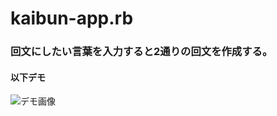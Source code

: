 # kaibun-app.rb
### 回文にしたい言葉を入力すると2通りの回文を作成する。
#### 以下デモ
![デモ画像](https://user-images.githubusercontent.com/68813463/117471754-245c1580-af93-11eb-894b-f290667cdef6.png
 "サンプル")